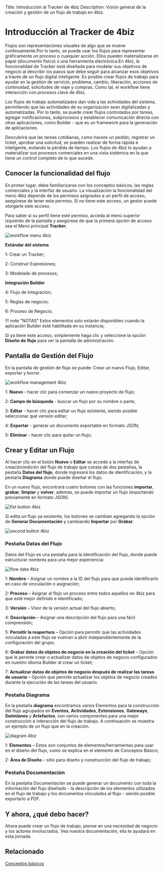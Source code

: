 Title: Introducción al Tracker de 4biz
Description: Visión general de la creación y gestión de un flujo de trabajo en 4biz.

# Introducción al Tracker de 4biz

Flujos son representaciones visuales de algo que se mueve continuamente.Por lo tanto, se puede usar los flujos para representar gráficamente un proceso o cualquier acción. Ellos pueden materializarse en papel (documento físico) o una herramienta electrónica.En 4biz, la funcionalidad de Tracker está diseñada para modelar sus objetivos de negocio al describir los pasos que debe seguir para alcanzar esos objetivos a través de un flujo digital inteligente. Es posible crear flujos de trabajo para ayudar en la gestión de servicio, problema, cambio, liberación, acciones de continuidad, solicitudes de viaje y compras. Como tal, el workflow tiene interacción con procesos clave de 4biz.

Los flujos de trabajo automatizados dan vida a las actividades del sistema, permitiendo que las actividades de su organización sean digitalizadas y automatizadas. Por lo tanto, se puede crear flujos controlados por tareas, agregar notificaciones, subprocesos y establecer comunicación directa con otras aplicaciones, como Builder - que es un framework para la generación de aplicaciones.

Descubrirá que las tareas cotidianas, como hacere un pedido, registrar un ticket, aprobar una solicitud, se pueden realizar de forma rápida e inteligente, evitando la pérdida de tiempo. Los flujos de 4biz lo ayudan a materializar sus procesos comerciales en una vista sistémica en la que tiene un control completo de lo que sucede.

## Conocer la funcionalidad del flujo

En primer lugar, debe familiarizarse con los conceptos básicos, las reglas comerciales y la interfaz de usuario. La visualización la funcionalidad del menú 4biz depende de los permisos asignados a un perfil de acceso, asegúrese de tener este permiso. Si no tiene este acceso, un gestor puede otorgarle este acceso.

Para saber si su perfil tiene este permiso, acceda al menú superior izquierdo de la pantalla y asegúrese de que la primera opción de acceso sea el Menú principal **Tracker**;


![workflow menu 4biz][1]

**Estándar del sistema**

1: Crear un Tracker;

2: Construir Expresiones;

3: Modelado de procesos;

**Integración Builder**

4: Flujo de Integración;

5: Reglas de negocio;

6: Proceso de Negocio;

!!! note "NOTAS"
   Estos elementos solo estarán disponibles cuando la aplicación Builder esté habilitada en su instancia;

Si ya tiene este acceso, simplemente haga clic y seleccione la opción **Diseño de flujo** para ver la pantalla de administración.

## Pantalla de Gestión del Flujo

En la pantalla de gestión de flujo se puede: Crear un nuevo Flujo, Editar, exportar y borrar.

![workflow management 4biz][2]

1: **Nuevo** - hacer clic para comenzar un nuevo proyecto de flujo;

2: **Campo de búsqueda** - buscar un flujo por su nombre o parte;

3: **Editar** - hacer clic para editar un flujo existente, siendo posible seleccionar qué versión editar;

4: **Exportar** - generar un documento exportable en formato JSON;

5: **Eliminar** - hacer clic para quitar un flujo;

## Crear y Editar un Flujo

Al hacer clic en el botón **Nuevo** o **Editar** se accede a la interfaz de creación/edición del flujo de trabajo que consta de dos pestañas, la pestaña **Datos del flujo**, donde ingresará los datos de identificación, y la pestaña **Diagrama** donde puede diseñar el flujo.

En un nuevo flujo, encontrará cuatro botones con las funciones **importar**, **grabar**, **limpiar** y **volver**, además, se puede importar un flujo (exportando previamente en formato JSON).

![fist button 4biz][3]

Si edita un flujo ya existente, los botones se cambian agregando la opción de **Generar Documentación** y cambiando **Importar** por **Grabar**.

![second button 4biz][4]

### Pestaña Datas del Flujo  

Datos del Flujo es una pestaña para la identificación del flujo, donde puede estructurar nombres para una mejor experiencia:

![flow data 4biz][5]

1: **Nombre** – Asignar un nombre a la ID del flujo para que pueda identificarlo en caso de vinculación o asignación;

2: **Proceso** – Asignar al flojo un proceso entre todos aquellos en 4biz para que esté mejor definido e identificado;

3: **Versión** – Visor de la versión actual del flujo abierto;

4: **Descripción** – Asignar una descripción del flujo para una fácil comprensión;

5: **Permitir la reapertura** – Opción para permitir que las actividades vinculadas a este flujo se vuelvan a abrir independientemente de la configuración del grupo;

6: **Grabar datos de objetos de negocio en la creación del ticket** – Opción que le permite crear o actualizar datos de objetos de negocio configurados en nuestro idioma Builder al crear un ticket;

7: **Actualizar datos de objetos de negocio después de realizar las tareas de usuario** – Opción que permite actualizar los objetos de negocio creados durante la ejecución de las tareas del usuario.

### Pestaña Diagrama  

En la pestaña **diagrama** encontramos varios Elementos para la construcción del flujo agrupados en **Eventos**, **Actividades**, **Extensiones**, **Gateways**, **Swimlanes** y **Artefactos**, son varios componentes para una mejor construcción e interacción del flujo de trabajo. A continuación se muestra un ejemplo de un flujo que en la creación.

![diagram 4biz][6]

1: **Elementos** – Estos son conjuntos de elementos/herramientas para usar en el diseño del flujo, como se explica en el elemento de Conceptos Básico;

2: **Área de Diseño** – sitio para diseño y construcción del flujo de trabajo;

### Pestaña Documentación

En la pestaña Documentación se puede generar un documento con toda la información del flujo diseñado - la descripción de los elementos utilizados en el flujo de trabajo y los documentos vinculados al flujo - siendo posible exportarlo a PDF.  

## Y ahora, ¿qué debo hacer?

Ahora puede crear un flujo de trabajo, piense en una necesidad de negocio y los actores involucrados. Vea nuestra documentación, ella te ayudará en esta jornada.

## Relacionado
[Conceptos básicos](https://docs.run2biz.com/pt-br/4biz-helium/workflow/basic-concepts.html)

[1]:images/workflow-menu-citsmart.png
[2]:images/workflow-management-citsmart.png
[3]:images/fist-button-citsmart.jpg
[4]:images/second-button-citsmart.png
[5]:images/flow-data-citsmart.png
[6]:images/diagram-citsmart.png
